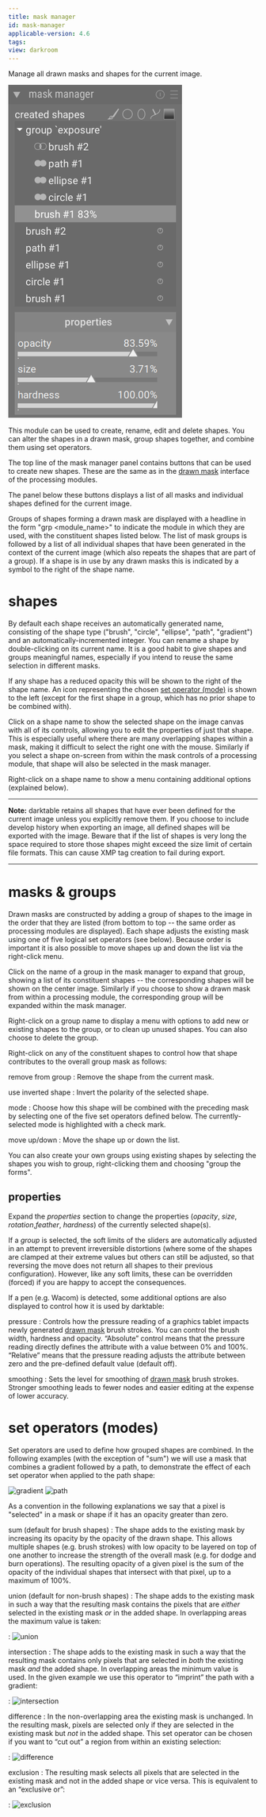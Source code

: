 ```yaml
---
title: mask manager
id: mask-manager
applicable-version: 4.6
tags:
view: darkroom
---
```


Manage all drawn masks and shapes for the current image.

![mask manager](./mask-manager/mask-manager.png#w25)

This module can be used to create, rename, edit and delete shapes. You can alter the shapes in a drawn mask, group shapes together, and combine them using set operators.

The top line of the mask manager panel contains buttons that can be used to create new shapes. These are the same as in the [drawn mask](../../../darkroom/masking-and-blending/masks/drawn.md) interface of the processing modules.

The panel below these buttons displays a list of all masks and individual shapes defined for the current image.

Groups of shapes forming a drawn mask are displayed with a headline in the form "grp <module_name>" to indicate the module in which they are used, with the constituent shapes listed below. The list of mask groups is followed by a list of all individual shapes that have been generated in the context of the current image (which also repeats the shapes that are part of a group). If a shape is in use by any drawn masks this is indicated by a symbol to the right of the shape name.

# shapes

By default each shape receives an automatically generated name, consisting of the shape type ("brush", "circle", "ellipse", "path", "gradient") and an automatically-incremented integer. You can rename a shape by double-clicking on its current name. It is a good habit to give shapes and groups meaningful names, especially if you intend to reuse the same selection in different masks.

If any shape has a reduced opacity this will be shown to the right of the shape name. An icon representing the chosen [set operator (mode)](#set-operators-modes) is shown to the left (except for the first shape in a group, which has no prior shape to be combined with).

Click on a shape name to show the selected shape on the image canvas with all of its controls, allowing you to edit the properties of just that shape. This is especially useful where there are many overlapping shapes within a mask, making it difficult to select the right one with the mouse. Similarly if you select a shape on-screen from within the mask controls of a processing module, that shape will also be selected in the mask manager.

Right-click on a shape name to show a menu containing additional options (explained below).

---

**Note:** darktable retains all shapes that have ever been defined for the current image unless you explicitly remove them. If you choose to include develop history when exporting an image, all defined shapes will be exported with the image. Beware that if the list of shapes is very long the space required to store those shapes might exceed the size limit of certain file formats. This can cause XMP tag creation to fail during export.

---

# masks & groups

Drawn masks are constructed by adding a group of shapes to the image in the order that they are listed (from bottom to top -- the same order as processing modules are displayed). Each shape adjusts the existing mask using one of five logical set operators (see below). Because order is important it is also possible to move shapes up and down the list via the right-click menu.

Click on the name of a group in the mask manager to expand that group, showing a list of its constituent shapes -- the corresponding shapes will be shown on the center image. Similarly if you choose to show a drawn mask from within a processing module, the corresponding group will be expanded within the mask manager.

Right-click on a group name to display a menu with options to add new or existing shapes to the group, or to clean up unused shapes. You can also choose to delete the group.

Right-click on any of the constituent shapes to control how that shape contributes to the overall group mask as follows:

remove from group
: Remove the shape from the current mask.

use inverted shape
: Invert the polarity of the selected shape.

mode
: Choose how this shape will be combined with the preceding mask by selecting one of the five set operators defined below. The currently-selected mode is highlighted with a check mark.

move up/down
: Move the shape up or down the list.

You can also create your own groups using existing shapes by selecting the shapes you wish to group, right-clicking them and choosing "group the forms".

## properties

Expand the _properties_ section to change the properties (_opacity_, _size_, _rotation_,_feather_, _hardness_) of the currently selected shape(s).

If a _group_ is selected, the soft limits of the sliders are automatically adjusted in an attempt to prevent irreversible distortions (where some of the shapes are clamped at their extreme values but others can still be adjusted, so that reversing the move does not return all shapes to their previous configuration). However, like any soft limits, these can be overridden (forced) if you are happy to accept the consequences.

If a pen (e.g. Wacom) is detected, some additional options are also displayed to control how it is used by darktable:

pressure
: Controls how the pressure reading of a graphics tablet impacts newly generated [drawn mask](../darkroom/masking-and-blending/masks/drawn.md) brush strokes. You can control the brush width, hardness and opacity. “Absolute” control means that the pressure reading directly defines the attribute with a value between 0% and 100%. “Relative” means that the pressure reading adjusts the attribute between zero and the pre-defined default value (default off).

smoothing
: Sets the level for smoothing of [drawn mask](../darkroom/masking-and-blending/masks/drawn.md) brush strokes. Stronger smoothing leads to fewer nodes and easier editing at the expense of lower accuracy.

# set operators (modes)

Set operators are used to define how grouped shapes are combined. In the following examples (with the exception of "sum") we will use a mask that combines a gradient followed by a path, to demonstrate the effect of each set operator when applied to the path shape:

![gradient](./mask-manager/mask-manager_ex1.png#w33#inline) ![path](./mask-manager/mask-manager_ex2.png#w33#inline)

As a convention in the following explanations we say that a pixel is "selected" in a mask or shape if it has an opacity greater than zero.

sum (default for brush shapes)
: The shape adds to the existing mask by increasing its opacity by the opacity of the drawn shape. This allows multiple shapes (e.g. brush strokes) with low opacity to be layered on top of one another to increase the strength of the overall mask (e.g. for dodge and burn operations). The resulting opacity of a given pixel is the sum of the opacity of the individual shapes that intersect with that pixel, up to a maximum of 100%.

union (default for non-brush shapes)
: The shape adds to the existing mask in such a way that the resulting mask contains the pixels that are _either_ selected in the existing mask _or_ in the added shape. In overlapping areas the maximum value is taken:

: ![union](./mask-manager/mask-manager_ex3.png#w33)

intersection
: The shape adds to the existing mask in such a way that the resulting mask contains only pixels that are selected in _both_ the existing mask _and_ the added shape. In overlapping areas the minimum value is used. In the given example we use this operator to “imprint” the path with a gradient:

: ![intersection](./mask-manager/mask-manager_ex4.png#w33)

difference
: In the non-overlapping area the existing mask is unchanged. In the resulting mask, pixels are selected only if they are selected in the existing mask but _not_ in the added shape. This set operator can be chosen if you want to “cut out” a region from within an existing selection:

: ![difference](./mask-manager/mask-manager_ex5.png#w33)

exclusion
: The resulting mask selects all pixels that are selected in the existing mask and not in the added shape or vice versa. This is equivalent to an “exclusive or”:

: ![exclusion](./mask-manager/mask-manager_ex6.png#w33)

